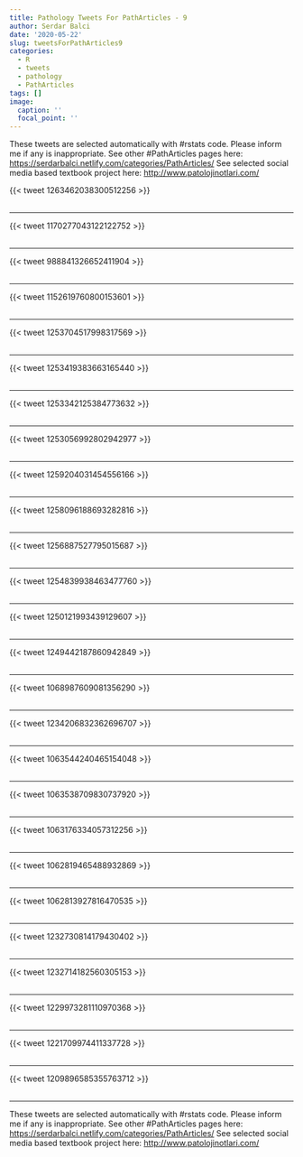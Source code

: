 ```yaml
---
title: Pathology Tweets For PathArticles - 9
author: Serdar Balci
date: '2020-05-22'
slug: tweetsForPathArticles9
categories:
  - R
  - tweets
  - pathology
  - PathArticles
tags: []
image:
  caption: ''
  focal_point: ''
---
```



These tweets are selected automatically with #rstats code. Please inform me if any is inappropriate.
See other #PathArticles pages here: https://serdarbalci.netlify.com/categories/PathArticles/ 
See selected social media based textbook project here: http://www.patolojinotlari.com/

{{< tweet 1263462038300512256 >}}
<br>
<br>
<hr>
{{< tweet 1170277043122122752 >}}
<br>
<br>
<hr>
{{< tweet 988841326652411904 >}}
<br>
<br>
<hr>
{{< tweet 1152619760800153601 >}}
<br>
<br>
<hr>
{{< tweet 1253704517998317569 >}}
<br>
<br>
<hr>
{{< tweet 1253419383663165440 >}}
<br>
<br>
<hr>
{{< tweet 1253342125384773632 >}}
<br>
<br>
<hr>
{{< tweet 1253056992802942977 >}}
<br>
<br>
<hr>
{{< tweet 1259204031454556166 >}}
<br>
<br>
<hr>
{{< tweet 1258096188693282816 >}}
<br>
<br>
<hr>
{{< tweet 1256887527795015687 >}}
<br>
<br>
<hr>
{{< tweet 1254839938463477760 >}}
<br>
<br>
<hr>
{{< tweet 1250121993439129607 >}}
<br>
<br>
<hr>
{{< tweet 1249442187860942849 >}}
<br>
<br>
<hr>
{{< tweet 1068987609081356290 >}}
<br>
<br>
<hr>
{{< tweet 1234206832362696707 >}}
<br>
<br>
<hr>
{{< tweet 1063544240465154048 >}}
<br>
<br>
<hr>
{{< tweet 1063538709830737920 >}}
<br>
<br>
<hr>
{{< tweet 1063176334057312256 >}}
<br>
<br>
<hr>
{{< tweet 1062819465488932869 >}}
<br>
<br>
<hr>
{{< tweet 1062813927816470535 >}}
<br>
<br>
<hr>
{{< tweet 1232730814179430402 >}}
<br>
<br>
<hr>
{{< tweet 1232714182560305153 >}}
<br>
<br>
<hr>
{{< tweet 1229973281110970368 >}}
<br>
<br>
<hr>
{{< tweet 1221709974411337728 >}}
<br>
<br>
<hr>
{{< tweet 1209896585355763712 >}}
<br>
<br>
<hr>


These tweets are selected automatically with #rstats code. Please inform me if any is inappropriate.
See other #PathArticles pages here: https://serdarbalci.netlify.com/categories/PathArticles/ 
See selected social media based textbook project here: http://www.patolojinotlari.com/
